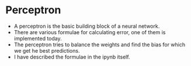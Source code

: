 # Perceptron
- A perceptron is the basic building block of a neural network.
- There are various formulae for calculating error, one of them is implemented today.
- The perceptron tries to balance the weights and find the bias for which we get he best predictions.
- I have described the formulae in the ipynb itself.
